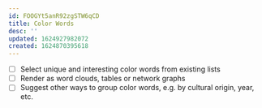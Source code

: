 ```yaml
---
id: FOOGYt5anR92zgSTW6qCD
title: Color Words
desc: ''
updated: 1624927982072
created: 1624870395618
---
```


- [ ] Select unique and interesting color words from existing lists
- [ ] Render as word clouds, tables or network graphs
- [ ] Suggest other ways to group color words, e.g. by cultural origin, year, etc.